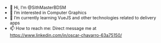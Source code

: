- 👋 Hi, I’m @SithMasterBDSM
- 👀 I’m interested in Computer Graphics
- 🌱 I’m currently learning VueJS and other technologies related to delivery apps
- 📫 How to reach me: Direct message me at https://www.linkedin.com/in/oscar-chavarro-63a75150/

<!---
SithMasterBDSM/SithMasterBDSM is a ✨ special ✨ repository because its `README.md` (this file) appears on your GitHub profile.
You can click the Preview link to take a look at your changes.
--->
